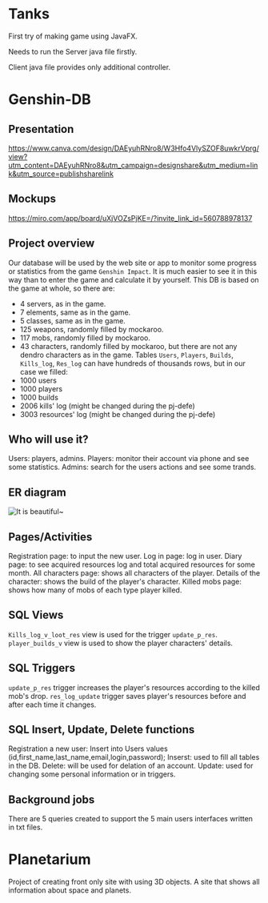 # Tanks
First try of making game using JavaFX.

Needs to run the Server java file firstly.

Client java file provides only additional controller.

# Genshin-DB

## Presentation 
https://www.canva.com/design/DAEyuhRNro8/W3Hfo4VlySZOF8uwkrVprg/view?utm_content=DAEyuhRNro8&utm_campaign=designshare&utm_medium=link&utm_source=publishsharelink

## Mockups
https://miro.com/app/board/uXjVOZsPjKE=/?invite_link_id=560788978137

## Project overview
Our database will be used by the web site or app to monitor some progress or statistics from the game `Genshin Impact`.
It is much easier to see it in this way than to enter the game and calculate it by yourself.
This DB is based on the game at whole, so there are:
- 4 servers, as in the game.
- 7 elements, same as in the game.
- 5 classes, same as in the game.
- 125 weapons, randomly filled by mockaroo.
- 117 mobs, randomly filled by mockaroo.
- 43 characters, randomly filled by mockaroo, but there are not any dendro characters as in the game.
Tables `Users`, `Players`, `Builds`, `Kills_log`, `Res_log` can have hundreds of thousands rows, but in our case we filled:
- 1000 users
- 1000 players
- 1000 builds
- 2006 kills' log (might be changed during the pj-defe)
- 3003 resources' log (might be changed during the pj-defe)

## Who will use it?
Users: players, admins.
Players: monitor their account via phone and see some statistics.
Admins: search for the users actions and see some trands.

## ER diagram
![](GenshinERDlast.png "It is beautiful~")

## Pages/Activities
Registration page: to input the new user.
Log in page: log in user.
Diary page: to see acquired resources log and total acquired resources for some month.
All characters page: shows all characters of the player.
Details of the character: shows the build of the player's character.
Killed mobs page: shows how many of mobs of each type player killed.

## SQL Views
`Kills_log_v_loot_res` view is used for the trigger `update_p_res`.
`player_builds_v` view is used to show the player characters' details.

## SQL Triggers
`update_p_res` trigger increases the player's resources according to the killed mob's drop.
`res_log_update` trigger saves player's resources before and after each time it changes.

## SQL Insert, Update, Delete functions
Registration a new user: Insert into Users values (id,first_name,last_name,email,login,password);
Inserst: used to fill all tables in the DB.
Delete: will be used for delation of an account.
Update: used for changing some personal information or in triggers.

## Background jobs
There are 5 queries created to support the 5 main users interfaces written in txt files.

# Planetarium
Project of creating front only site with using 3D objects.
A site that shows all information about space and planets.
